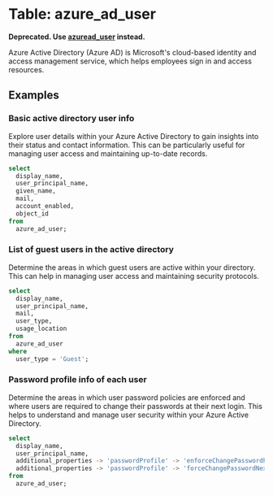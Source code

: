 # Table: azure_ad_user

**Deprecated. Use [azuread_user](https://hub.steampipe.io/plugins/turbot/azuread/tables/azuread_user) instead.**

Azure Active Directory (Azure AD) is Microsoft's cloud-based identity and access management service, which helps employees sign in and access resources.

## Examples

### Basic active directory user info
Explore user details within your Azure Active Directory to gain insights into their status and contact information. This can be particularly useful for managing user access and maintaining up-to-date records.

```sql
select
  display_name,
  user_principal_name,
  given_name,
  mail,
  account_enabled,
  object_id
from
  azure_ad_user;
```


### List of guest users in the active directory
Determine the areas in which guest users are active within your directory. This can help in managing user access and maintaining security protocols.

```sql
select
  display_name,
  user_principal_name,
  mail,
  user_type,
  usage_location
from
  azure_ad_user
where
  user_type = 'Guest';
```


### Password profile info of each user
Determine the areas in which user password policies are enforced and where users are required to change their passwords at their next login. This helps to understand and manage user security within your Azure Active Directory.

```sql
select
  display_name,
  user_principal_name,
  additional_properties -> 'passwordProfile' -> 'enforceChangePasswordPolicy' as enforce_change_password_policy,
  additional_properties -> 'passwordProfile' -> 'forceChangePasswordNextLogin' as change_password_next_login
from
  azure_ad_user;
```